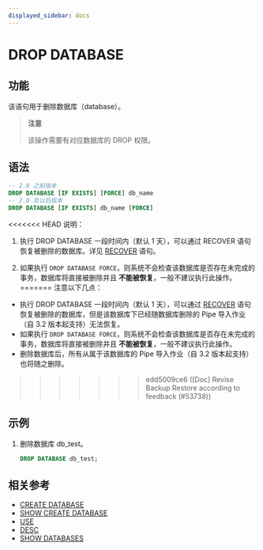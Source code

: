 ```yaml
---
displayed_sidebar: docs
---
```


# DROP DATABASE

## 功能

该语句用于删除数据库（database）。

> **注意**
>
> 该操作需要有对应数据库的 DROP 权限。

## 语法

```sql
-- 2.0 之前版本
DROP DATABASE [IF EXISTS] [FORCE] db_name
-- 2.0 及以后版本
DROP DATABASE [IF EXISTS] db_name [FORCE]
```

<<<<<<< HEAD
说明：

1. 执行 DROP DATABASE 一段时间内（默认 1 天），可以通过 RECOVER 语句恢复被删除的数据库。详见 [RECOVER](../backup_restore/RECOVER.md) 语句。

2. 如果执行 `DROP DATABASE FORCE`，则系统不会检查该数据库是否存在未完成的事务，数据库将直接被删除并且 **不能被恢复**，一般不建议执行此操作。
=======
注意以下几点：

- 执行 DROP DATABASE 一段时间内（默认 1 天），可以通过 [RECOVER](../backup_restore/RECOVER.md) 语句恢复被删除的数据库，但是该数据库下已经随数据库删除的 Pipe 导入作业（自 3.2 版本起支持）无法恢复。
- 如果执行 `DROP DATABASE FORCE`，则系统不会检查该数据库是否存在未完成的事务，数据库将直接被删除并且 **不能被恢复**，一般不建议执行此操作。
- 删除数据库后，所有从属于该数据库的 Pipe 导入作业（自 3.2 版本起支持）也将随之删除。
>>>>>>> edd5009ce6 ([Doc] Revise Backup Restore according to feedback (#53738))

## 示例

1. 删除数据库 db_test。

    ```sql
    DROP DATABASE db_test;
    ```

## 相关参考

- [CREATE DATABASE](CREATE_DATABASE.md)
- [SHOW CREATE DATABASE](SHOW_CREATE_DATABASE.md)
- [USE](USE.md)
- [DESC](../table_bucket_part_index/DESCRIBE.md)
- [SHOW DATABASES](SHOW_DATABASES.md)
